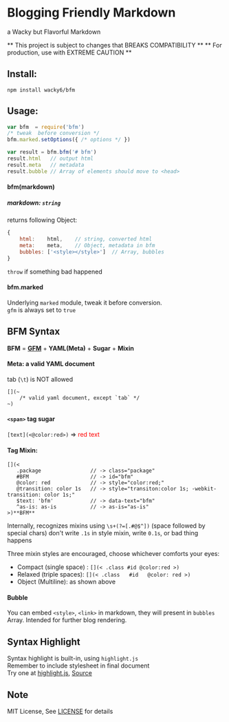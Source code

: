 Blogging Friendly Markdown
===
a Wacky but Flavorful Markdown

** This project is subject to changes that BREAKS COMPATIBILITY **
** For production, use with EXTREME CAUTION **

## Install:
`npm install wacky6/bfm`


## Usage:
```JavaScript
var bfm  = require('bfm')
/* tweak  before conversion */
bfm.marked.setOptions({ /* options */ })

var result = bfm.bfm('# bfm')
result.html   // output html
result.meta   // metadata
result.bubble // Array of elements should move to <head>
```

#### bfm(markdown)
##### markdown: `string`

returns following Object:

```JavaScript
{
    html:    html,    // string, converted html
    meta:    meta,    // Object, metadata in bfm
    bubbles: ['<style></style>']  // Array, bubbles
}
```
`throw` if something bad happened


#### bfm.marked
Underlying `marked` module, tweak it before conversion.  
`gfm` is always set to `true`



## BFM Syntax
**BFM** = [**GFM**](https://help.github.com/articles/github-flavored-markdown/) + **YAML(Meta)** + **Sugar** + **Mixin**

#### Meta: a valid YAML document
tab (`\t`) is NOT allowed

```
[](~
    /* valid yaml document, except `tab` */
~)
```


#### `<span>` tag sugar
`[text](<@color:red>)`  => <span style="color:red;">red text</span>



#### Tag Mixin:
```
[](<
   .package                // -> class="package"
   #BFM                    // -> id="bfm"
   @color: red             // -> style="color:red;"
   @transition: color 1s   // -> style="transiton:color 1s; -webkit-transition: color 1s;"
   $text: 'bfm'            // -> data-text="bfm"
   ^as-is: as-is           // -> as-is="as-is"
>)**BFM**
```
Internally, recognizes mixins using `\s+(?=[.#@$^])` (space followed by special chars)
don't write `.1s` in style mixin, write `0.1s`, or bad thing happens

Three mixin styles are encouraged, choose whichever comforts your eyes:

* Compact (single space) : `[](< .class #id @color:red >)`
* Relaxed (triple spaces): `[](< .class   #id   @color: red >)`
* Object (Multiline): as shown above


#### Bubble
You can embed `<style>`, `<link>` in markdown, they will present in `bubbles` Array. Intended for further blog rendering.



## Syntax Highlight
Syntax highlight is built-in, using `highlight.js`  
Remember to include stylesheet in final document  
Try one at [highlight.js](https://highlightjs.org/), [Source](https://github.com/isagalaev/highlight.js/tree/master/src/styles)



## Note
MIT License, See [LICENSE](./LICENSE) for details
